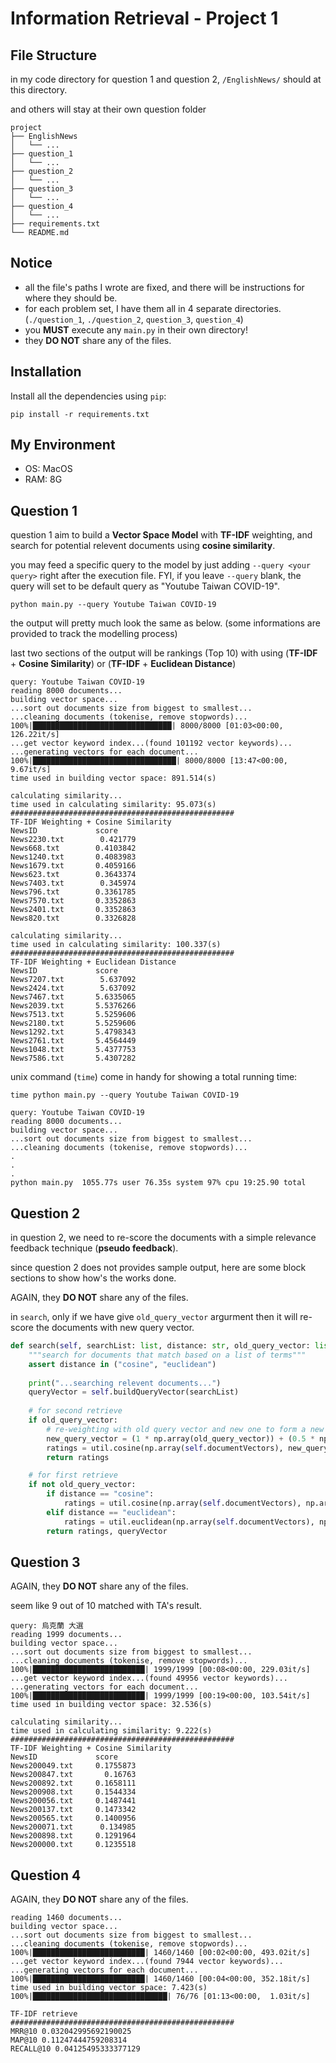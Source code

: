 # Information Retrieval - Project 1

## File Structure

in my code directory for question 1 and question 2, `/EnglishNews/` should at this directory.

and others will stay at their own question folder

```terminal
project
├── EnglishNews
│   └── ...
├── question_1
│   └── ...
├── question_2
│   └── ...
├── question_3
│   └── ...
├── question_4
│   └── ...
├── requirements.txt
└── README.md
```

## Notice

- all the file's paths I wrote are fixed, and there will be instructions for where they should be.
- for each problem set, I have them all in 4 separate directories. (`./question_1`, `./question_2`, `question_3`, `question_4`)
- you **MUST** execute any `main.py` in their own directory!
- they **DO NOT** share any of the files.

## Installation

Install all the dependencies using `pip`:

```terminal
pip install -r requirements.txt
```

## My Environment

- OS: MacOS
- RAM: 8G

## Question 1

question 1 aim to build a **Vector Space Model** with **TF-IDF** weighting, and search for potential relevent documents using **cosine similarity**.

you may feed a specific query to the model by just adding `--query <your query>` right after the execution file. FYI, if you leave `--query` blank, the query will set to be default query as "Youtube Taiwan COVID-19".

```terminal
python main.py --query Youtube Taiwan COVID-19
```

the output will pretty much look the same as below.
(some informations are provided to track the modelling process)

last two sections of the output will be rankings (Top 10) with using (**TF-IDF** + **Cosine Similarity**) or (**TF-IDF** + **Euclidean Distance**)

```terminal
query: Youtube Taiwan COVID-19
reading 8000 documents...
building vector space...
...sort out documents size from biggest to smallest...
...cleaning documents (tokenise, remove stopwords)...
100%|███████████████████████████████| 8000/8000 [01:03<00:00, 126.22it/s]
...get vector keyword index...(found 101192 vector keywords)...
...generating vectors for each document...
100%|████████████████████████████████| 8000/8000 [13:47<00:00,  9.67it/s]
time used in building vector space: 891.514(s)

calculating similarity...
time used in calculating similarity: 95.073(s)
##################################################
TF-IDF Weighting + Cosine Similarity
NewsID             score
News2230.txt        0.421779
News668.txt        0.4103842
News1240.txt       0.4083983
News1679.txt       0.4059166
News623.txt        0.3643374
News7403.txt        0.345974
News796.txt        0.3361785
News7570.txt       0.3352863
News2401.txt       0.3352863
News820.txt        0.3326828

calculating similarity...
time used in calculating similarity: 100.337(s)
##################################################
TF-IDF Weighting + Euclidean Distance
NewsID             score
News7207.txt        5.637092
News2424.txt        5.637092
News7467.txt       5.6335065
News2039.txt       5.5376266
News7513.txt       5.5259606
News2180.txt       5.5259606
News1292.txt       5.4798343
News2761.txt       5.4564449
News1048.txt       5.4377753
News7586.txt       5.4307282
```

unix command (`time`) come in handy for showing a total running time:

```terminal
time python main.py --query Youtube Taiwan COVID-19
```

```terminal
query: Youtube Taiwan COVID-19
reading 8000 documents...
building vector space...
...sort out documents size from biggest to smallest...
...cleaning documents (tokenise, remove stopwords)...
.
.
.
python main.py  1055.77s user 76.35s system 97% cpu 19:25.90 total
```

## Question 2

in question 2, we need to re-score the documents with a simple relevance feedback technique (**pseudo feedback**).

since question 2 does not provides sample output, here are some block sections to show how's the works done.

AGAIN, they **DO NOT** share any of the files.

in `search`, only if we have give `old_query_vector` argurment then it will re-score the documents with new query vector.

```python
def search(self, searchList: list, distance: str, old_query_vector: list[float] = None) -> list:
    """search for documents that match based on a list of terms"""
    assert distance in ("cosine", "euclidean")
    
    print("...searching relevent documents...")
    queryVector = self.buildQueryVector(searchList)
    
    # for second retrieve
    if old_query_vector:
        # re-weighting with old query vector and new one to form a new query vector
        new_query_vector = (1 * np.array(old_query_vector)) + (0.5 * np.array(queryVector))
        ratings = util.cosine(np.array(self.documentVectors), new_query_vector)
        return ratings

    # for first retrieve
    if not old_query_vector:
        if distance == "cosine":
            ratings = util.cosine(np.array(self.documentVectors), np.array(queryVector))
        elif distance == "euclidean":
            ratings = util.euclidean(np.array(self.documentVectors), np.array(queryVector))
        return ratings, queryVector
```

## Question 3

AGAIN, they **DO NOT** share any of the files.

seem like 9 out of 10 matched with TA's result.

```terminal
query: 烏克蘭 大選
reading 1999 documents...
building vector space...
...sort out documents size from biggest to smallest...
...cleaning documents (tokenise, remove stopwords)...
100%|█████████████████████████| 1999/1999 [00:08<00:00, 229.03it/s]
...get vector keyword index...(found 49956 vector keywords)...
...generating vectors for each document...
100%|█████████████████████████| 1999/1999 [00:19<00:00, 103.54it/s]
time used in building vector space: 32.536(s)

calculating similarity...
time used in calculating similarity: 9.222(s)
##################################################
TF-IDF Weighting + Cosine Similarity
NewsID             score
News200049.txt     0.1755873
News200847.txt       0.16763
News200892.txt     0.1658111
News200908.txt     0.1544334
News200056.txt     0.1487441
News200137.txt     0.1473342
News200565.txt     0.1400956
News200071.txt      0.134985
News200898.txt     0.1291964
News200000.txt     0.1235518
```

## Question 4

AGAIN, they **DO NOT** share any of the files.

```terminal
reading 1460 documents...
building vector space...
...sort out documents size from biggest to smallest...
...cleaning documents (tokenise, remove stopwords)...
100%|█████████████████████████| 1460/1460 [00:02<00:00, 493.02it/s]
...get vector keyword index...(found 7944 vector keywords)...
...generating vectors for each document...
100%|█████████████████████████| 1460/1460 [00:04<00:00, 352.18it/s]
time used in building vector space: 7.423(s)
100%|██████████████████████████████| 76/76 [01:13<00:00,  1.03it/s]

TF-IDF retrieve
##################################################
MRR@10 0.032042995692190025
MAP@10 0.11247444759208314
RECALL@10 0.04125495333377129
```
